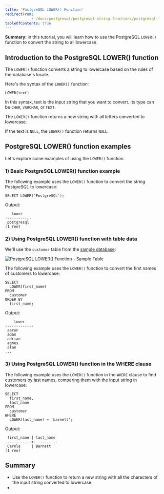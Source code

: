 ```yaml
---
title: 'PostgreSQL LOWER() Function'
redirectFrom: 
            - /docs/postgresql/postgresql-string-functions/postgresql-lower/
tableOfContents: true
---
```


**Summary**: in this tutorial, you will learn how to use the PostgreSQL `LOWER()` function to convert the string to all lowercase.



## Introduction to the PostgreSQL LOWER() function



The `LOWER()` function converts a string to lowercase based on the rules of the database's locale.



Here's the syntax of the `LOWER()` function:



```
LOWER(text)
```



In this syntax, text is the input string that you want to convert. Its type can be `CHAR`, `VARCHAR`, or `TEXT`.



The `LOWER()` function returns a new string with all letters converted to lowercase.



If the text is `NULL`, the `LOWER()` function returns `NULL`.



## PostgreSQL LOWER() function examples



Let's explore some examples of using the `LOWER()` function.



### 1) Basic PostgreSQL LOWER() function example



The following example uses the `LOWER()` function to convert the string PostgreSQL to lowercase:



```
SELECT LOWER('PostgreSQL');
```



Output:



```
   lower
------------
 postgresql
(1 row)
```



### 2) Using PostgreSQL LOWER() function with table data



We'll use the `customer` table from the [sample database](https://www.postgresqltutorial.com/postgresql-getting-started/postgresql-sample-database/):



![PostgreSQL LOWER() Function - Sample Table ](https://www.postgresqltutorial.com/wp-content/uploads/2019/05/customer.png)



The following example uses the `LOWER()` function to convert the first names of customers to lowercase:



```
SELECT
  LOWER(first_name)
FROM
  customer
ORDER BY
  first_name;
```



Output:



```
    lower
-------------
 aaron
 adam
 adrian
 agnes
 alan
...
```



### 3) Using PostgreSQL LOWER() function in the WHERE clause



The following example uses the `LOWER()` function in the `WHERE` clause to find customers by last names, comparing them with the input string in lowercase:



```
SELECT
  first_name,
  last_name
FROM
  customer
WHERE
  LOWER(last_name) = 'barnett';
```



Output:



```
 first_name | last_name
------------+-----------
 Carole     | Barnett
(1 row)
```



## Summary



- Use the `LOWER()` function to return a new string with all the characters of the input string converted to lowercase.
- 
